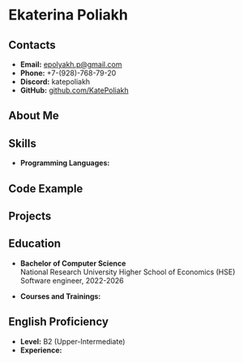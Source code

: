 # Ekaterina Poliakh

## Contacts
- **Email:** epolyakh.p@gmail.com
- **Phone:** +7-(928)-768-79-20
- **Discord:** katepoliakh
- **GitHub:** [github.com/KatePoliakh](https://github.com/KatePoliakh)


## About Me


## Skills
- **Programming Languages:** 

## Code Example

## Projects


## Education
- **Bachelor of Computer Science**  
  National Research University Higher School of Economics (HSE) Software engineer, 2022-2026

- **Courses and Trainings:**  
  

## English Proficiency
- **Level:** B2 (Upper-Intermediate)
- **Experience:** 

